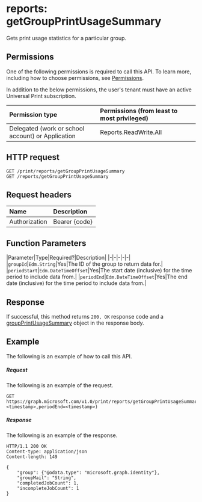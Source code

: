# reports: getGroupPrintUsageSummary

Gets print usage statistics for a particular group.

## Permissions
One of the following permissions is required to call this API. To learn more, including how to choose permissions, see [Permissions](../../../concepts/permissions_reference.md).

In addition to the below permissions, the user's tenant must have an active Universal Print subscription.

|Permission type                        | Permissions (from least to most privileged)              |
|:--------------------------------------|:---------------------------------------------------------|
|Delegated (work or school account) or Application | Reports.ReadWrite.All |

## HTTP request
<!-- { "blockType": "ignored" } -->
```http
GET /print/reports/getGroupPrintUsageSummary
GET /reports/getGroupPrintUsageSummary
```
## Request headers
| Name          | Description   |
|:--------------|:--------------|
| Authorization | Bearer {code} |

## Function Parameters

|Parameter|Type|Required?|Description|
|-|-|-|-|-|
|`groupId`|`Edm.String`|Yes|The ID of the group to return data for.|
|`periodStart`|`Edm.DateTimeOffset`|Yes|The start date (inclusive) for the time period to include data from.|
|`periodEnd`|`Edm.DateTimeOffset`|Yes|The end date (inclusive) for the time period to include data from.|

## Response
If successful, this method returns `200, OK` response code and a [groupPrintUsageSummary](../resources/groupprintusagesummary.md) object in the response body.

## Example
The following is an example of how to call this API.
##### Request
The following is an example of the request.
<!-- {
  "blockType": "request",
  "name": "reports_getgroupprintusagesummary"
}-->
```http
GET https://graph.microsoft.com/v1.0/print/reports/getGroupPrintUsageSummary(groupId='<id>',periodStart=<timestamp>,periodEnd=<timestamp>)
```

##### Response
The following is an example of the response. 
<!-- {
  "blockType": "response",
  "truncated": true,
  "@odata.type": "microsoft.graph.None"
} -->
```http
HTTP/1.1 200 OK
Content-type: application/json
Content-length: 149

{
    "group": {"@odata.type": "microsoft.graph.identity"},
    "groupMail": "String",
    "completedJobCount": 1,
    "incompleteJobCount": 1
}
```

<!-- uuid: 8fcb5dbc-d5aa-4681-8e31-b001d5168d79
2015-10-25 14:57:30 UTC -->
<!-- {
  "type": "#page.annotation",
  "description": "printJob: getGroupPrintUsageSummary",
  "keywords": "",
  "section": "documentation",
  "tocPath": ""
}-->